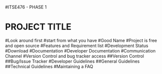 #ITSE476 - PHASE 1
# PROJECT TITLE
#Look around first
#start from what you have
#Good Name
#Project is free and open source
#Features and Requirement list
#Development Status
#Download
#Documentation
#Developer Documentation
#Communication Channel
#Version Control and bug tracker access
##Version Control
##Bug/Issue Tracker
#Developer Guidelines
##General Guidelines
##Technical Guidelines
#Maintaining a FAQ
